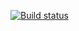 [![Build status](https://ci.appveyor.com/api/projects/status/lc8e1k2hc6fsv4xx?svg=true)](https://ci.appveyor.com/project/dieweltverbrennt/ajs-classes)
